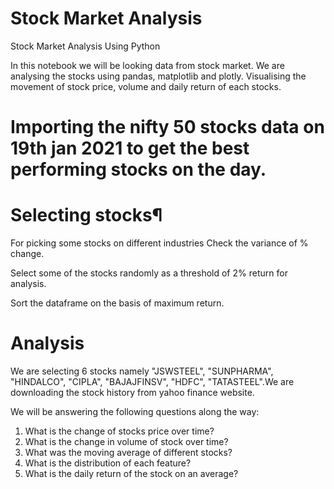 # Stock Market Analysis
Stock Market Analysis Using Python

In this notebook we will be looking data from stock market. We are analysing the stocks using pandas, matplotlib and plotly. Visualising the movement of stock price, volume and daily return of each stocks.

# Importing the nifty 50 stocks data on 19th jan 2021 to get the best performing stocks on the day.

# Selecting stocks¶
For picking some stocks on different industries Check the variance of % change.

Select some of the stocks randomly as a threshold of 2% return for analysis.

Sort the dataframe on the basis of maximum return.

# Analysis
We are selecting 6 stocks namely "JSWSTEEL", "SUNPHARMA", "HINDALCO", "CIPLA", "BAJAJFINSV", "HDFC", "TATASTEEL".We are downloading the stock history from yahoo finance website.

We will be answering the following questions along the way:

1. What is the change of stocks price over time?
2. What is the change in volume of stock over time?
3. What was the moving average of different stocks?
4. What is the distribution of each feature?
5. What is the daily return of the stock on an average?

